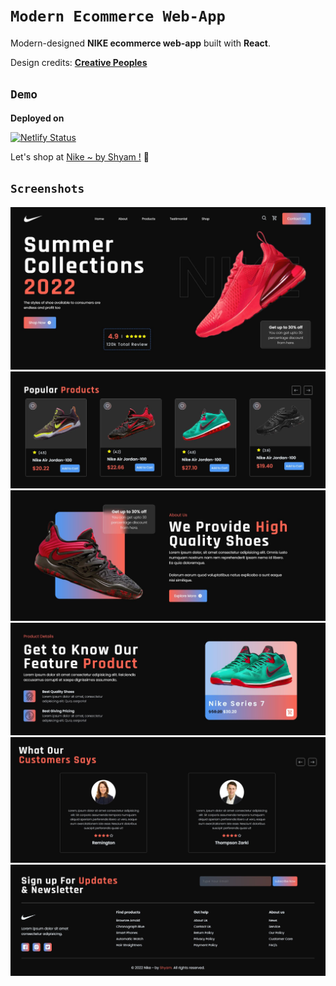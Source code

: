 
# `Modern Ecommerce Web-App`

Modern-designed **NIKE ecommerce web-app** built with **React**.

Design credits:
[**Creative Peoples**](https://creativepeoplesdesign.com/)



## `Demo`
**Deployed on**

[![Netlify Status](https://api.netlify.com/api/v1/badges/aa7537e1-04cb-425d-96b6-750138d6859d/deploy-status)](https://app.netlify.com/sites/shyams-nike/deploys)

Let's shop at [Nike ~ by Shyam !](https://shyams-nike.netlify.app/) 👟
## `Screenshots`

![Home](https://github.com/sammy3110/react-ecommerce-app/blob/main/public/images/screenshots/screenshot1.JPG)
![Popular Products](https://github.com/sammy3110/react-ecommerce-app/blob/main/public/images/screenshots/screenshot2.JPG)
![About Us](https://github.com/sammy3110/react-ecommerce-app/blob/main/public/images/screenshots/screenshot3.JPG)
![Product Details](https://github.com/sammy3110/react-ecommerce-app/blob/main/public/images/screenshots/screenshot4.JPG)
![Testimonials](https://github.com/sammy3110/react-ecommerce-app/blob/main/public/images/screenshots/screenshot5.JPG)
![Footer](https://github.com/sammy3110/react-ecommerce-app/blob/main/public/images/screenshots/screenshot6.JPG)
